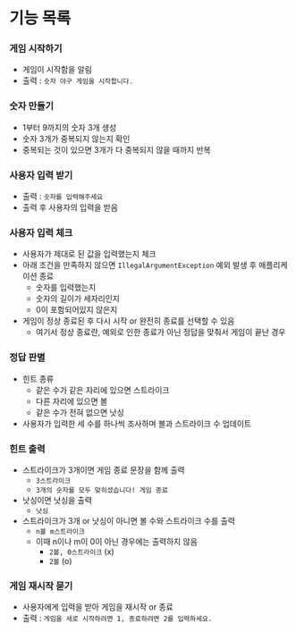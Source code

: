 # 기능 목록

### 게임 시작하기
- 게임이 시작함을 알림
- 출력 : `숫자 야구 게임을 시작합니다.` 

### 숫자 만들기
- 1부터 9까지의 숫자 3개 생성
- 숫자 3개가 중복되지 않는지 확인
- 중복되는 것이 있으면 3개가 다 중복되지 않을 때까지 반복

### 사용자 입력 받기
- 출력 : `숫자를 입력해주세요`
- 출력 후 사용자의 입력을 받음

### 사용자 입력 체크
- 사용자가 제대로 된 값을 입력했는지 체크
- 아래 조건을 만족하지 않으면 `IllegalArgumentException` 예외 발생 후 애플리케이션 종료
    - 숫자를 입력했는지
    - 숫자의 길이가 세자리인지
    - 0이 포함되어있지 않은지
- 게임이 정상 종료된 후 다시 시작 or 완전히 종료를 선택할 수 있음
    - 여기서 정상 종료란, 예외로 인한 종료가 아닌 정답을 맞춰서 게임이 끝난 경우

### 정답 판별
- 힌트 종류
    - 같은 수가 같은 자리에 있으면 스트라이크
    - 다른 자리에 있으면 볼
    - 같은 수가 전혀 없으면 낫싱
- 사용자가 입력한 세 수를 하나씩 조사하며 볼과 스트라이크 수 업데이트

### 힌트 출력
- 스트라이크가 3개이면 게임 종료 문장을 함께 출력
    - `3스트라이크`
    - `3개의 숫자를 모두 맞히셨습니다! 게임 종료`
- 낫싱이면 낫싱을 출력
    - `낫싱`
- 스트라이크가 3개 or 낫싱이 아니면 볼 수와 스트라이크 수를 출력
    - `n볼 m스트라이크`
    - 이때 n이나 m이 0이 아닌 경우에는 출력하지 않음
      - `2볼, 0스트라이크` (x)
      - `2볼` (o)

### 게임 재시작 묻기
- 사용자에게 입력을 받아 게임을 재시작 or 종료 
- 출력 : `게임을 새로 시작하려면 1, 종료하려면 2를 입력하세요.`